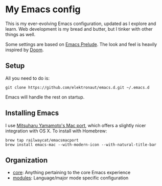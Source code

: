 # My Emacs config

This is my ever-evolving Emacs configuration, updated as I explore and
learn. Web development is my bread and butter, but I tinker with other
things as well.

Some settings are based on [Emacs Prelude][prelude]. The look and feel
is heavily inspired by [Doom][doom].

## Setup

All you need to do is:

``` shell
git clone https://github.com/elektronaut/emacs.d.git ~/.emacs.d
```

Emacs will handle the rest on startup.

## Installing Emacs

I use [Mitsuharu Yamamoto's Mac port][emacs-mac], which offers a
slightly nicer integration with OS X. To install with Homebrew:

``` shell
brew tap railwaycat/emacsmacport
brew install emacs-mac --with-modern-icon --with-natural-title-bar
```

## Organization

* [core](core): Anything pertaining to the core Emacs experience
* [modules](modules): Language/major mode specific configuration

[use-package]: https://github.com/jwiegley/use-package
[prelude]: https://github.com/bbatsov/prelude
[doom]: https://github.com/hlissner/.emacs.d
[emacs-mac]: https://bitbucket.org/mituharu/emacs-mac/overview
